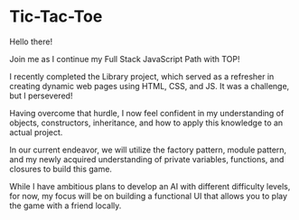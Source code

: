 # Tic-Tac-Toe
Hello there!

Join me as I continue my Full Stack JavaScript Path with TOP!

I recently completed the Library project, which served as a refresher in creating dynamic web pages using HTML, CSS, and JS. It was a challenge, but I persevered!

Having overcome that hurdle, I now feel confident in my understanding of objects, constructors, inheritance, and how to apply this knowledge to an actual project.

In our current endeavor, we will utilize the factory pattern, module pattern, and my newly acquired understanding of private variables, functions, and closures to build this game.

While I have ambitious plans to develop an AI with different difficulty levels, for now, my focus will be on building a functional UI that allows you to play the game with a friend locally.


